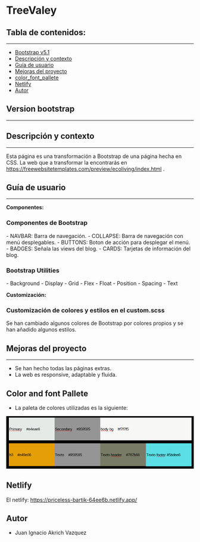 # TreeValey

## Tabla de contenidos:
---
- [Bootstrap v5.1](#Version-bootstrap-5.1)
- [Descripción y contexto](#descripción-y-contexto)
- [Guía de usuario](#guía-de-usuario)
- [Mejoras del proyecto](#Mejoras-proyecto)
- [color_font_pallete](#Color-and-font-pallete)  
- [Netlify](#Netlify)
- [Autor](#autor)

## Version bootstrap
---

## Descripción y contexto
---
Esta página es una transformación a Bootstrap de una página hecha en CSS. La web que a transformar la encontrarás en https://freewebsitetemplates.com/preview/ecoliving/index.html .

## Guía de usuario
---
**Componentes:**

<h3>Componentes de Bootstrap</h3>
- NAVBAR: Barra de navegación.
- COLLAPSE: Barra de navegación con menú desplegables.
- BUTTONS: Boton de acción para desplegar el menú.  
- BADGES: Señala las views del blog.
- CARDS: Tarjetas de información del blog.

<h3>Bootstrap Utilities</h3>
- Background
- Display
- Grid
- Flex
- Float
- Position
- Spacing
- Text

**Customización:**

<h3>Customización de colores y estilos en el custom.scss</h3>
Se han cambiado algunos colores de Bootstrap por colores propios y se han añadido algunos estilos.

## Mejoras del proyecto
---
- Se han hecho todas las páginas extras.
- La web es responsive, adaptable y fluida.

## Color and font Pallete

- La paleta de colores utilizadas es la siguiente:
<p><img src="src/image/Color_palet.PNG" alt="paleta de colores"></p>


## Netlify

El netlify: https://priceless-bartik-64ee6b.netlify.app/

## Autor

- Juan Ignacio Akrich Vazquez